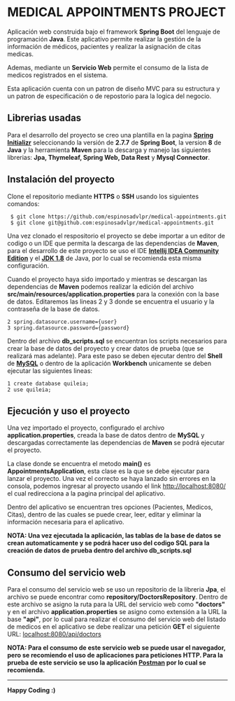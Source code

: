# MEDICAL APPOINTMENTS PROJECT
Aplicación web construida bajo el framework **Spring Boot** del lenguaje de programación **Java**.
Este aplicativo permite realizar la gestión de la información de médicos, pacientes y realizar la asignación de citas medicas.

Ademas, mediante un **Servicio Web** permite el consumo de la lista de medicos registrados en el sistema.

Esta aplicación cuenta con un patron de diseño MVC para su estructura y un patron de especificación o de repostorio para 
la logica del negocio.

## Librerias usadas
Para el desarrollo del proyecto se creo una plantilla en la pagina **[Spring Initializr](https://start.spring.io/)** 
seleccionando la versión de **2.7.7** de **Spring Boot**, la version **8** de **Java**  y la herramienta **Maven** para 
la descarga y manejo las siguientes librerias: **Jpa, Thymeleaf, Spring Web, Data Rest** y **Mysql Connector**.

## Instalación del proyecto
Clone el repositorio mediante **HTTPS** o **SSH** usando los siguientes comandos:

```
 $ git clone https://github.com/espinosadvlpr/medical-appointments.git
 $ git clone git@github.com:espinosadvlpr/medical-appointments.git
```


Una vez clonado el respositorio el proyecto se debe importar a un editor de codigo o un IDE que permita la descarga de 
las dependencias de **Maven**, para el desarrollo de este proyecto se uso el IDE **[Intellij IDEA Community Edition](https://www.jetbrains.com/idea/download/#section=windows)**
y el **[JDK 1.8](https://www.oracle.com/co/java/technologies/javase/javase8-archive-downloads.html)** de Java, por lo 
cual se recomienda esta misma configuración.

Cuando el proyecto haya sido importado y mientras se descargan las dependencias de **Maven** podemos realizar la 
edición del archivo **src/main/resources/application.properties** para la conexión con la base de datos.
Editaremos las lineas 2 y 3 donde se encuentra el usuario y la contraseña de la base de datos.

```
2 spring.datasource.username={user}
3 spring.datasource.password={password}
```

Dentro del archivo **db_scripts.sql** se encuentran los scripts necesarios para crear la base de datos del proyecto y 
crear datos de prueba (que se realizará mas adelante). Para este paso se deben ejecutar dentro del **Shell** de **[MySQL](https://www.mysql.com/products/workbench/)** 
o dentro de la aplicación **Workbench** unicamente se deben ejecutar las siguientes lineas:

```
1 create database quileia;
2 use quileia;
```

## Ejecución y uso el proyecto
Una vez importado el proyecto, configurado el archivo **application.properties**, creada la base de datos dentro de **MySQL**
y descargadas correctamente las dependencias de **Maven** se podrá ejecutar el proyecto.

La clase donde se encuentra el metodo **main()** es **AppointmentsApplication**, esta clase es la que se debe ejecutar 
para lanzar el proyecto. Una vez el correcto se haya lanzado sin errores en la consola, podemos ingresar al proyecto usando
el link <http://localhost:8080/> el cual redirecciona a la pagina principal del aplicativo.

Dentro del aplicativo se encuentran tres opciones (Pacientes, Medicos, Citas), dentro de las cuales se puede crear, leer, 
editar y eliminar la información necesaria para el aplicativo.

**NOTA: Una vez ejecutada la aplicación, las tablas de la base de datos se crean automaticamente y se podrá hacer uso del
codigo SQL para la creación de datos de prueba dentro del archivo db_scripts.sql**

## Consumo del servicio web
Para el consumo del servicio web se uso un repositorio de la libreria **Jpa**, el archivo se puede encontrar como 
**repository/DoctorsRepository**. Dentro de este archivo se asigno la ruta para la URL del servicio web como **"doctors"** 
y en el archivo **application.properties** se asigno como extensión a la URL la base **"api"**, por lo cual para realizar 
el consumo del servicio web del listado de medicos en el aplicativo se debe realizar una petición **GET** el siguiente URL: <localhost:8080/api/doctors>

**NOTA: Para el consumo de este servicio web se puede usar el navegador, pero se recomiendo el uso de aplicaciones para 
peticiones HTTP. Para la prueba de este servicio se uso la aplicación [Postman](https://www.postman.com/downloads/) por lo cual se recomienda.**

---
**Happy Coding :)**
